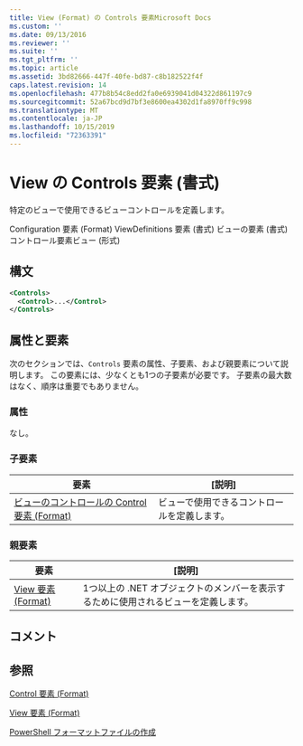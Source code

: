 ```yaml
---
title: View (Format) の Controls 要素Microsoft Docs
ms.custom: ''
ms.date: 09/13/2016
ms.reviewer: ''
ms.suite: ''
ms.tgt_pltfrm: ''
ms.topic: article
ms.assetid: 3bd82666-447f-40fe-bd87-c8b182522f4f
caps.latest.revision: 14
ms.openlocfilehash: 477b8b54c8edd2fa0e6939041d04322d861197c9
ms.sourcegitcommit: 52a67bcd9d7bf3e8600ea4302d1fa8970ff9c998
ms.translationtype: MT
ms.contentlocale: ja-JP
ms.lasthandoff: 10/15/2019
ms.locfileid: "72363391"
---
```

# <a name="controls-element-for-view-format"></a>View の Controls 要素 (書式)

特定のビューで使用できるビューコントロールを定義します。

Configuration 要素 (Format) ViewDefinitions 要素 (書式) ビューの要素 (書式) コントロール要素ビュー (形式)

## <a name="syntax"></a>構文

```xml
<Controls>
  <Control>...</Control>
</Controls>
```

## <a name="attributes-and-elements"></a>属性と要素

次のセクションでは、`Controls` 要素の属性、子要素、および親要素について説明します。 この要素には、少なくとも1つの子要素が必要です。 子要素の最大数はなく、順序は重要でもありません。

### <a name="attributes"></a>属性

なし。

### <a name="child-elements"></a>子要素

|要素|[説明]|
|-------------|-----------------|
|[ビューのコントロールの Control 要素 (Format)](./control-element-for-controls-for-view-format.md)|ビューで使用できるコントロールを定義します。|

### <a name="parent-elements"></a>親要素

|要素|[説明]|
|-------------|-----------------|
|[View 要素 (Format)](./view-element-format.md)|1つ以上の .NET オブジェクトのメンバーを表示するために使用されるビューを定義します。|

## <a name="remarks"></a>コメント

## <a name="see-also"></a>参照

[Control 要素 (Format)](./control-element-for-controls-for-view-format.md)

[View 要素 (Format)](./view-element-format.md)

[PowerShell フォーマットファイルの作成](./writing-a-powershell-formatting-file.md)
